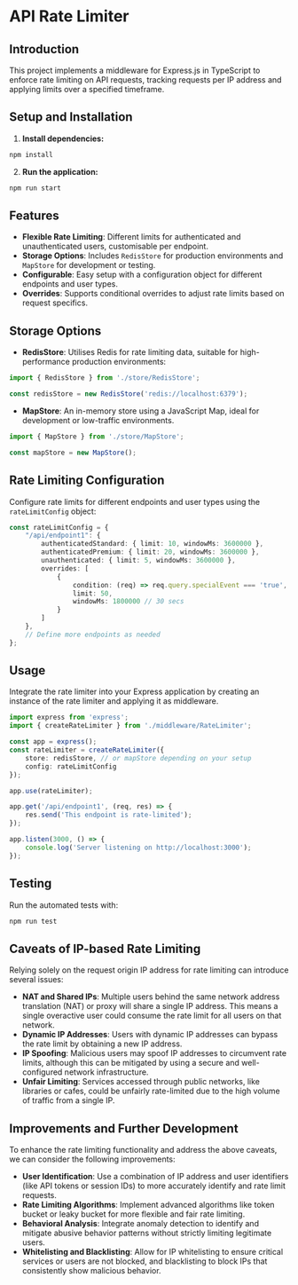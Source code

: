 # API Rate Limiter

## Introduction

This project implements a middleware for Express.js in TypeScript to enforce rate limiting on API requests, tracking requests per IP address and applying limits over a specified timeframe.

## Setup and Installation

1. **Install dependencies:**
```bash
npm install
```
2. **Run the application:**
```bash
npm run start
```

## Features

- **Flexible Rate Limiting**: Different limits for authenticated and unauthenticated users, customisable per endpoint.
- **Storage Options**: Includes `RedisStore` for production environments and `MapStore` for development or testing.
- **Configurable**: Easy setup with a configuration object for different endpoints and user types.
- **Overrides**: Supports conditional overrides to adjust rate limits based on request specifics.

## Storage Options

- **RedisStore**: Utilises Redis for rate limiting data, suitable for high-performance production environments:
```typescript
import { RedisStore } from './store/RedisStore';

const redisStore = new RedisStore('redis://localhost:6379');
```
- **MapStore**: An in-memory store using a JavaScript Map, ideal for development or low-traffic environments.
```typescript
import { MapStore } from './store/MapStore';

const mapStore = new MapStore();
```

## Rate Limiting Configuration

Configure rate limits for different endpoints and user types using the `rateLimitConfig` object:
```typescript
const rateLimitConfig = {
    "/api/endpoint1": {
        authenticatedStandard: { limit: 10, windowMs: 3600000 },
        authenticatedPremium: { limit: 20, windowMs: 3600000 },
        unauthenticated: { limit: 5, windowMs: 3600000 },
        overrides: [
            {
                condition: (req) => req.query.specialEvent === 'true',
                limit: 50,
                windowMs: 1800000 // 30 secs
            }
        ]
    },
    // Define more endpoints as needed
};
```


## Usage

Integrate the rate limiter into your Express application by creating an instance of the rate limiter and applying it as middleware.
```typescript
import express from 'express';
import { createRateLimiter } from './middleware/RateLimiter';

const app = express();
const rateLimiter = createRateLimiter({
    store: redisStore, // or mapStore depending on your setup
    config: rateLimitConfig
});

app.use(rateLimiter);

app.get('/api/endpoint1', (req, res) => {
    res.send('This endpoint is rate-limited');
});

app.listen(3000, () => {
    console.log('Server listening on http://localhost:3000');
});
```

## Testing

Run the automated tests with:
```bash
npm run test
```

## Caveats of IP-based Rate Limiting

Relying solely on the request origin IP address for rate limiting can introduce several issues:

- **NAT and Shared IPs**: Multiple users behind the same network address translation (NAT) or proxy will share a single IP address. This means a single overactive user could consume the rate limit for all users on that network.
- **Dynamic IP Addresses**: Users with dynamic IP addresses can bypass the rate limit by obtaining a new IP address.
- **IP Spoofing**: Malicious users may spoof IP addresses to circumvent rate limits, although this can be mitigated by using a secure and well-configured network infrastructure.
- **Unfair Limiting**: Services accessed through public networks, like libraries or cafes, could be unfairly rate-limited due to the high volume of traffic from a single IP.

## Improvements and Further Development

To enhance the rate limiting functionality and address the above caveats, we can consider the following improvements:

- **User Identification**: Use a combination of IP address and user identifiers (like API tokens or session IDs) to more accurately identify and rate limit requests.
- **Rate Limiting Algorithms**: Implement advanced algorithms like token bucket or leaky bucket for more flexible and fair rate limiting.
- **Behavioral Analysis**: Integrate anomaly detection to identify and mitigate abusive behavior patterns without strictly limiting legitimate users.
- **Whitelisting and Blacklisting**: Allow for IP whitelisting to ensure critical services or users are not blocked, and blacklisting to block IPs that consistently show malicious behavior.


